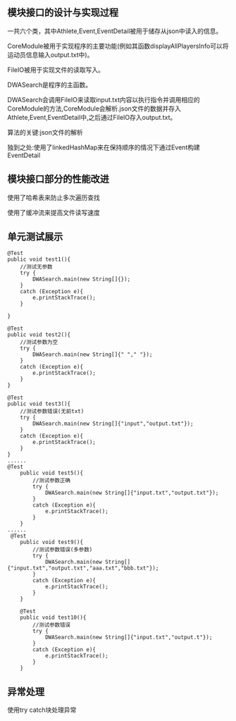 

## 模块接口的设计与实现过程

一共六个类，其中Athlete,Event,EventDetail被用于储存从json中读入的信息。

CoreModule被用于实现程序的主要功能(例如其函数displayAllPlayersInfo可以将运动员信息输入output.txt中)。

FileIO被用于实现文件的读取写入。

DWASearch是程序的主函数。

DWASearch会调用FileIO来读取input.txt内容以执行指令并调用相应的CoreModule的方法,CoreModule会解析.json文件的数据并存入Athlete,Event,EventDetail中,之后通过FileIO存入output.txt。

算法的关键:json文件的解析

独到之处:使用了linkedHashMap来在保持顺序的情况下通过Event构建EventDetail

## 模块接口部分的性能改进

使用了哈希表来防止多次遍历查找

使用了缓冲流来提高文件读写速度

## 单元测试展示

```
@Test
public void test1(){
    //测试无参数
    try {
        DWASearch.main(new String[]{});
    }
    catch (Exception e){
        e.printStackTrace();
    }

}

@Test
public void test2(){
    //测试参数为空
    try {
        DWASearch.main(new String[]{" "," "});
    }
    catch (Exception e){
        e.printStackTrace();
    }
}

@Test
public void test3(){
    //测试参数错误(无前txt)
    try {
        DWASearch.main(new String[]{"input","output.txt"});
    }
    catch (Exception e){
        e.printStackTrace();
    }
}
......
@Test
    public void test5(){
        //测试参数正确
        try {
            DWASearch.main(new String[]{"input.txt","output.txt"});
        }
        catch (Exception e){
            e.printStackTrace();
        }
    }
......
 @Test
    public void test9(){
        //测试参数错误(多参数)
        try {
            DWASearch.main(new String[]{"input.txt","output.txt","aaa.txt","bbb.txt"});
        }
        catch (Exception e){
            e.printStackTrace();
        }
    }

    @Test
    public void test10(){
        //测试参数错误
        try {
            DWASearch.main(new String[]{"input.txt","output.t"});
        }
        catch (Exception e){
            e.printStackTrace();
        }
    }
```

## 异常处理

使用try catch块处理异常

